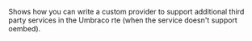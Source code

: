 Shows how you can write a custom provider to support additional third party services in the Umbraco rte (when the service doesn't support oembed). 